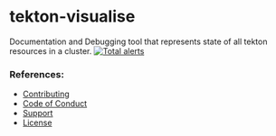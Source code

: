 # tekton-visualise
Documentation and Debugging tool that represents state of all tekton resources in a cluster.
[![Total alerts](https://img.shields.io/lgtm/alerts/g/stackturing/tekton-visualise.svg?logo=lgtm&logoWidth=18)](https://lgtm.com/projects/g/stackturing/tekton-visualise/alerts/)

### References:
- [Contributing](https://github.com/stackturing/template/blob/main/.github/SUPPORT.md)
- [Code of Conduct](https://github.com/stackturing/template/blob/main/.github/SUPPORT.md)
- [Support](https://github.com/stackturing/template/blob/main/.github/SUPPORT.md)
- [License](https://github.com/stackturing/template/blob/main/LICENSE)
